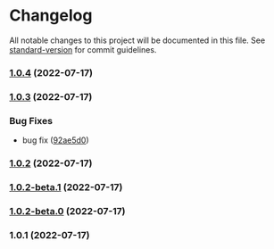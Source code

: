 # Changelog

All notable changes to this project will be documented in this file. See [standard-version](https://github.com/conventional-changelog/standard-version) for commit guidelines.

### [1.0.4](https://github.com/xiexuan-star/standard-version/compare/v1.0.3...v1.0.4) (2022-07-17)

### [1.0.3](https://github.com/xiexuan-star/standard-version/compare/v1.0.2...v1.0.3) (2022-07-17)


### Bug Fixes

* bug fix ([92ae5d0](https://github.com/xiexuan-star/standard-version/commit/92ae5d01fe5f57f3976128e1c69e732b4cbf4727))

### [1.0.2](https://github.com/xiexuan-star/standard-version/compare/v1.0.2-beta.1...v1.0.2) (2022-07-17)

### [1.0.2-beta.1](https://github.com/xiexuan-star/standard-version/compare/v1.0.2-beta.0...v1.0.2-beta.1) (2022-07-17)

### [1.0.2-beta.0](https://github.com/xiexuan-star/standard-version/compare/v1.0.1...v1.0.2-beta.0) (2022-07-17)

### 1.0.1 (2022-07-17)

